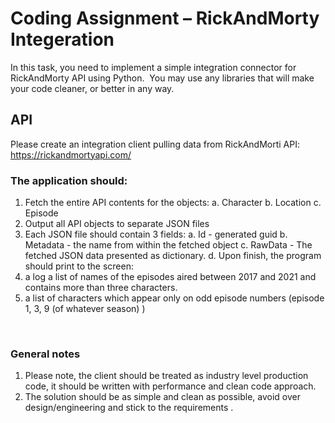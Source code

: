 
# Coding Assignment – RickAndMorty Integeration

In this task, you need to implement a simple integration connector for RickAndMorty API using Python. 
You may use any libraries that will make your code cleaner, or better in any way. 
 
## API 
Please create an integration client pulling data from RickAndMorti API:
https://rickandmortyapi.com/

### The application should:

1. Fetch the entire API contents for the objects:
a. Character
b. Location
c. Episode
2. Output all API objects to separate JSON files
3. Each JSON file should contain 3 fields:
a. Id - generated guid
b. Metadata - the name from within the fetched object
c. RawData - The fetched JSON data presented as dictionary.
d. Upon finish, the program should print to the screen:
1. a log a list of names of the episodes aired between 2017 and 2021
and contains more than three characters.
2. a list of characters which appear only on odd episode numbers
(episode 1, 3, 9 (of whatever season) )

 
### General notes 
1. Please note, the client should be treated as industry level production code, it should be
written with performance and clean code approach.
2. The solution should be as simple and clean as possible, avoid over design/engineering
and stick to the requirements .
 
